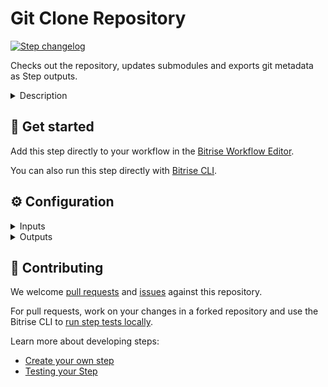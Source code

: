 # Git Clone Repository

[![Step changelog](https://shields.io/github/v/release/bitrise-steplib/steps-git-clone?include_prereleases&label=changelog&color=blueviolet)](https://github.com/bitrise-steplib/steps-git-clone/releases)

Checks out the repository, updates submodules and exports git metadata as Step outputs.

<details>
<summary>Description</summary>

The checkout process depends on the Step settings and the build trigger parameters (coming from your git server).

Depending on the conditions, the step can checkout:
- the merged state of a Pull Request
- the head of a Pull Request
- a git tag
- a specific commit on a branch
- the head of a branch

The Step also supports more advanced features, such as updating submodules and sparse checkouts.

### Configuring the Step

The step should work with its default configuration if build triggers and webhooks are set up correctly.

By default, the Step performs a shallow clone in most cases (fetching only the latest commit) to make the clone fast and efficient. If your workflow requires a deeper commit history, you can override this using the **Clone depth** input.

### Useful links

- [How to register a GitHub Enterprise repository](https://discuss.bitrise.io/t/how-to-register-a-github-enterprise-repository/218)
- [Code security](https://devcenter.bitrise.io/getting-started/code-security/)

### Related Steps

- [Activate SSH key (RSA private key)](https://www.bitrise.io/integrations/steps/activate-ssh-key)
- [Generate changelog](https://bitrise.io/integrations/steps/generate-changelog)

</details>

## 🧩 Get started

Add this step directly to your workflow in the [Bitrise Workflow Editor](https://devcenter.bitrise.io/steps-and-workflows/steps-and-workflows-index/).

You can also run this step directly with [Bitrise CLI](https://github.com/bitrise-io/bitrise).

## ⚙️ Configuration

<details>
<summary>Inputs</summary>

| Key | Description | Flags | Default |
| --- | --- | --- | --- |
| `merge_pr` | This only applies to builds triggered by pull requests.  Options: - `yes`: Depending on the information in the build trigger, either fetches the PR merge ref or creates the merged state locally. - `no`: Checks out the head of the PR branch without merging it into the destination branch. |  | `yes` |
| `clone_into_dir` | Local directory where the repository is cloned | required | `$BITRISE_SOURCE_DIR` |
| `clone_depth` | Limit fetching to the specified number of commits.  By default, the Step tries to do a shallow clone (depth of 1) if it's possible based on the build trigger parameters. If it's not possible, it applies a low depth value, unless another value is specified here.  It's not recommended to define this input because a shallow clone ensures fast clone times. Examples of when you want to override the clone depth:  - A Step in the workflow reads the commit history in order to generate a changelog - A Step in the workflow runs a git diff against a previous commit  Use the value `-1` to disable the depth limit completely and fetch the entire repo history. |  |  |
| `update_submodules` | Update registered submodules to match what the superproject expects. If set to `no`, `git fetch` calls will use the `--no-recurse-submodules` flag. |  | `yes` |
| `submodule_update_depth` | When updating submodules, limit fetching to the specified number of commits. The value should be a decimal number, for example `10`. |  |  |
| `fetch_tags` | yes - fetch all tags from the remote by adding `--tags` flag to `git fetch` calls no - disable automatic tag following by adding `--no-tags` flag to `git fetch` calls |  | `no` |
| `sparse_directories` | Limit which directories to clone using [sparse-checkout](https://git-scm.com/docs/git-sparse-checkout). This is useful for monorepos where the current workflow only needs a subfolder.  For example, specifying `src/android` the Step will only clone: - contents of the root directory and - contents of the `src/android` directory and all of its subdirectories On the other hand, `src/ios` will not be cloned.  This input accepts one path per line, separate entries by a linebreak. |  |  |
| `repository_url` | SSH or HTTPS URL of the repository to clone | required | `$GIT_REPOSITORY_URL` |
| `commit` | Commit SHA to checkout |  | `$BITRISE_GIT_COMMIT` |
| `tag` | Git tag to checkout |  | `$BITRISE_GIT_TAG` |
| `branch` | Git branch to checkout |  | `$BITRISE_GIT_BRANCH` |
| `branch_dest` | The branch that the pull request targets, such as `main` |  | `$BITRISEIO_GIT_BRANCH_DEST` |
| `pull_request_repository_url` | URL of the source repository of a pull request.  This points to the fork repository in builds triggered by pull requests. |  | `$BITRISEIO_PULL_REQUEST_REPOSITORY_URL` |
| `pull_request_merge_branch` | Git ref pointing to the result of merging the PR branch into the destination branch. Even if the source of the PR is a fork, this is a reference to the destination repository.  Example: `refs/pull/14/merge`  Note: not all Git services provide this value. |  | `$BITRISEIO_PULL_REQUEST_MERGE_BRANCH` |
| `pull_request_head_branch` | Git ref pointing to the head of the PR branch. Even if the source of the PR is a fork, this is a reference to the destination repository.  Example: `refs/pull/14/head`  Note: not all Git services provide this value. |  | `$BITRISEIO_PULL_REQUEST_HEAD_BRANCH` |
| `reset_repository` | Reset repository contents with `git reset --hard HEAD` and `git clean -f` before fetching. |  | `No` |
| `build_url` | Unique build URL of this build on Bitrise.io |  | `$BITRISE_BUILD_URL` |
| `build_api_token` | The build's API Token for the build on Bitrise.io | sensitive | `$BITRISE_BUILD_API_TOKEN` |
</details>

<details>
<summary>Outputs</summary>

| Environment Variable | Description |
| --- | --- |
| `GIT_CLONE_COMMIT_HASH` | SHA hash of the checked-out commit. |
| `GIT_CLONE_COMMIT_MESSAGE_SUBJECT` | Commit message of the checked-out commit. |
| `GIT_CLONE_COMMIT_MESSAGE_BODY` | Commit message body of the checked-out commit. |
| `GIT_CLONE_COMMIT_COUNT` | Commit count after checkout.  Count will only work properly if no `--depth` option is set. If `--depth` is set then the history truncated to the specified number of commits. Count will **not** fail but will be the clone depth. |
| `GIT_CLONE_COMMIT_AUTHOR_NAME` | Author of the checked-out commit. |
| `GIT_CLONE_COMMIT_AUTHOR_EMAIL` | Email of the checked-out commit. |
| `GIT_CLONE_COMMIT_COMMITTER_NAME` | Committer name of the checked-out commit. |
| `GIT_CLONE_COMMIT_COMMITTER_EMAIL` | Email of the checked-out commit. |
</details>

## 🙋 Contributing

We welcome [pull requests](https://github.com/bitrise-steplib/steps-git-clone/pulls) and [issues](https://github.com/bitrise-steplib/steps-git-clone/issues) against this repository.

For pull requests, work on your changes in a forked repository and use the Bitrise CLI to [run step tests locally](https://devcenter.bitrise.io/bitrise-cli/run-your-first-build/).

Learn more about developing steps:

- [Create your own step](https://devcenter.bitrise.io/contributors/create-your-own-step/)
- [Testing your Step](https://devcenter.bitrise.io/contributors/testing-and-versioning-your-steps/)
